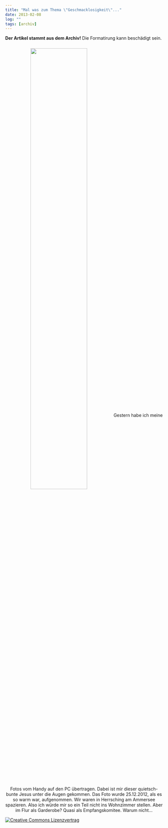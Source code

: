 ```yaml
---
title: "Mal was zum Thema \"Geschmacklosigkeit\"..."
date: 2013-02-08
log: ""
tags: [archiv]
---
```

**Der Artikel stammt aus dem Archiv!** Die Formatirung kann beschädigt sein.
<p  align="center" >
<a href="http://www.the-independent-friend.de/files/2012-12-25 14.15.46.jpg"  >
<img src="http://www.the-independent-friend.de/files/2012-12-25 14.15.46.jpg"  width="60%" height="auto"  align="center"  vspace="10" hspace="20" /></a>
Gestern habe ich meine Fotos vom Handy auf den PC übertragen. Dabei ist mir dieser quietsch-bunte Jesus unter die Augen gekommen. Das Foto wurde 25.12.2012, als es so warm war, aufgenommen. Wir waren in Herrsching am Ammersee spazieren.  Also ich würde mir so ein Teil nicht ins Wohnzimmer stellen.  Aber im Flur als Garderobe? Quasi als Empfangskomitee. Warum nicht...



<a rel="license" href="http://creativecommons.org/licenses/by-sa/3.0/"><img alt="Creative Commons Lizenzvertrag" style="border-width:0" src="http://i.creativecommons.org/l/by-sa/3.0/88x31.png" /></a>
